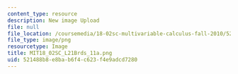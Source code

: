 ```yaml
---
content_type: resource
description: New image Upload
file: null
file_location: /coursemedia/18-02sc-multivariable-calculus-fall-2010/521488b8e8bab6f4c623f4e9adcd7280_MIT18_02SC_L21Brds_11a.png
file_type: image/png
resourcetype: Image
title: MIT18_02SC_L21Brds_11a.png
uid: 521488b8-e8ba-b6f4-c623-f4e9adcd7280
---
```

